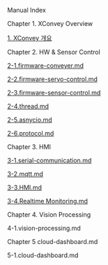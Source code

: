 Manual Index

Chapter 1. XConvey Overview

   [1. XConvey 개요](https://github.com/hanback-lab/XConvey/blob/main/1.XConvey-Overview/1.%20XConvey%20Overview.md)

Chapter 2. HW & Sensor Control
   
   [2-1.firmware-conveyer.md](https://github.com/hanback-lab/XConvey/blob/main/2.Firmware%20%26%20Actuator%20and%20Sensor/2-1.Firmware-Conveyer.md)

   [2-2.firmware-servo-control.md](https://github.com/hanback-lab/XConvey/blob/main/2.Firmware%20%26%20Actuator%20and%20Sensor/2-2.Firmware-Servo%20Motor.md)

   [2-3.firmware-sensor-control.md](https://github.com/hanback-lab/XConvey/blob/main/2.Firmware%20%26%20Actuator%20and%20Sensor/2-3.Firmware-Sensor.md)

   [2-4.thread.md](https://github.com/hanback-lab/XConvey/blob/main/2.Firmware%20%26%20Actuator%20and%20Sensor/2-4.Thread.md)

   [2-5.asnycio.md](https://github.com/hanback-lab/XConvey/blob/main/2.Firmware%20%26%20Actuator%20and%20Sensor/2-5.AsyncIO.md)

   [2-6.protocol.md](https://github.com/hanback-lab/XConvey/blob/main/2.Firmware%20%26%20Actuator%20and%20Sensor/2-6.Protocol.md)

   

Chapter 3. HMI

   
   [3-1.serial-communication.md](https://github.com/hanback-lab/XConvey/blob/main/3.%20HMI/3-1.Serial_Communication.md)

   [3-2.mqtt.md](https://github.com/hanback-lab/XConvey/blob/main/3.%20HMI/3-2.mqtt.md)

   [3-3.HMI.md](https://github.com/hanback-lab/XConvey/blob/main/3.%20HMI/3-3.HMI.md)

   [3-4.Realtime Monitoring.md](https://github.com/hanback-lab/XConvey/blob/main/3.%20HMI/3-4.%20Realtime_monitoring.md)
   
   
Chapter 4. Vision Processing

   4-1.vision-processing.md

Chapter 5 cloud-dashboard.md

   5-1.cloud-dashboard.md


